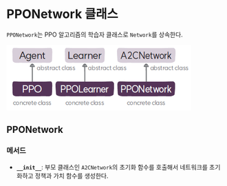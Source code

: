 # PPONetwork 클래스
`PPONetwork`는 PPO 알고리즘의 학습자 클래스로 `Network`를 상속한다.

![PPO 알고리즘의 에이전트, 학습자, 네트워크 클래스](img/class_diagram.png)


## PPONetwork
### 메서드
* **`__init__`**: 부모 클래스인 `A2CNetwork`의 초기화 함수를 호출해서 네트워크를 초기화하고 정책과 가치 함수를 생성한다.